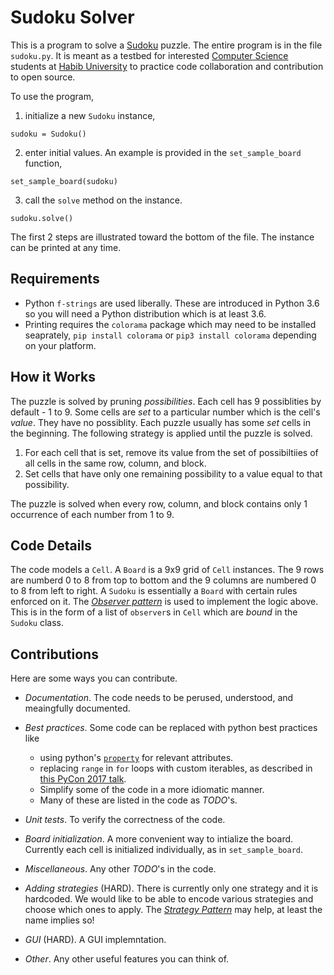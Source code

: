 # Sudoku Solver

This is a program to solve a [Sudoku](https://en.wikipedia.org/wiki/Sudoku) puzzle. The entire program is in the file `sudoku.py`. It is meant as a testbed for interested [Computer Science](https://habib.edu.pk/academics/sse/computer-science/) students at [Habib University](https://habib.edu.pk) to practice code collaboration and contribution to open source.

To use the program,

1. initialize a new `Sudoku` instance,
```
sudoku = Sudoku()
```
2. enter initial values. An example is provided in the `set_sample_board` function,
```
set_sample_board(sudoku)
```
3. call the `solve` method on the instance.
```
sudoku.solve()
```

The first 2 steps are illustrated toward the bottom of the file. The instance can be printed at any time.

## Requirements

- Python `f-strings` are used liberally. These are introduced in Python 3.6 so you will need a Python distribution which is at least 3.6.
- Printing requires the `colorama` package which may need to be installed seaprately, `pip install colorama` or `pip3 install colorama` depending on your platform.

## How it Works

The puzzle is solved by pruning _possibilities_.  Each cell has 9 possiblities by default - 1 to 9. Some cells are _set_ to a particular number which is the cell's _value_. They have no possiblity. Each puzzle usually has some _set_ cells in the beginning. The following strategy is applied until the puzzle is solved.

1. For each cell that is set, remove its value from the set of possibiltiies of all cells in the same row, column, and block.
1. Set cells that have only one remaining possibility to a value equal to that possibility.

The puzzle is solved when every row, column, and block contains only 1 occurrence of each number from 1 to 9.

## Code Details

The code models a `Cell`. A `Board` is a 9x9 grid of `Cell` instances. The 9 rows are numberd 0 to 8 from top to bottom and the 9 columns are numbered 0 to 8 from left to right. A `Sudoku` is essentially a `Board` with certain rules enforced on it. The [_Observer pattern_](https://stackoverflow.com/questions/6190468/how-to-trigger-function-on-value-change) is used to implement the logic above. This is in the form of a list of `observer`s in `Cell` which are _bound_ in the `Sudoku` class.

## Contributions

Here are some ways you can contribute.

- _Documentation_. The code needs to be perused, understood, and meaingfully documented.
- _Best practices_. Some code can be replaced with python best practices like

    - using python's [`property`](https://www.programiz.com/python-programming/property) for relevant attributes.
	- replacing `range` in `for` loops with custom iterables, as described in [this PyCon 2017 talk](https://youtu.be/u8g9scXeAcI).
	- Simplify some of the code in a more idiomatic manner.
	- Many of these are listed in the code as _TODO_'s.
- _Unit tests_. To verify the correctness of the code.
- _Board initialization_. A more convenient way to intialize the board. Currently each cell is initialized individually, as in `set_sample_board`.
- _Miscellaneous_. Any other  _TODO_'s in the code.
- _Adding strategies_ (HARD). There is currently only one strategy and it is hardcoded. We would like to be able to encode various strategies and choose which ones to apply. The [_Strategy Pattern_](https://en.wikipedia.org/wiki/Strategy_pattern) may help, at least the name implies so!
- _GUI_ (HARD). A GUI implemntation.
- _Other_. Any other useful features you can think of.

